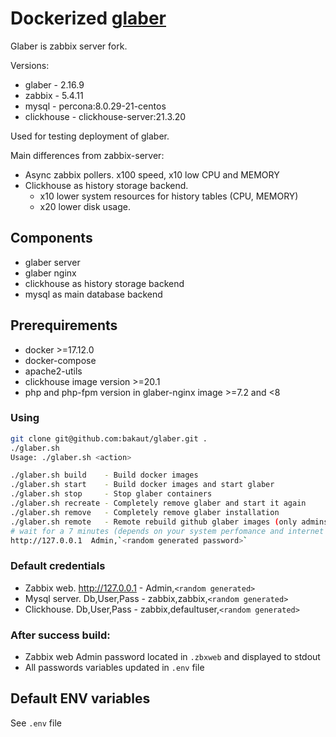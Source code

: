 # Dockerized [glaber](https://glaber.io/)

Glaber is zabbix server fork.

Versions:
- glaber     - 2.16.9
- zabbix     - 5.4.11
- mysql      - percona:8.0.29-21-centos
- clickhouse - clickhouse-server:21.3.20

Used for testing deployment of glaber. 

Main differences from zabbix-server:
- Async zabbix pollers. x100 speed, x10 low CPU and MEMORY
- Clickhouse as history storage backend. 
    - x10 lower system resources for history tables (CPU, MEMORY)
    - x20 lower disk usage.

## Components 

- glaber server
- glaber nginx
- clickhouse as history storage backend
- mysql as main database backend

## Prerequirements
- docker >=17.12.0 
- docker-compose
- apache2-utils
- clickhouse image version >=20.1
- php and php-fpm version in glaber-nginx image >=7.2 and <8

### Using
```bash
git clone git@github.com:bakaut/glaber.git .
./glaber.sh 
Usage: ./glaber.sh <action>

./glaber.sh build    - Build docker images
./glaber.sh start    - Build docker images and start glaber
./glaber.sh stop     - Stop glaber containers
./glaber.sh recreate - Completely remove glaber and start it again
./glaber.sh remove   - Completely remove glaber installation
./glaber.sh remote   - Remote rebuild github glaber images (only admins)
# wait for a 7 minutes (depends on your system perfomance and internet connection speed) and use it
http://127.0.0.1  Admin,`<random generated password>`
```

### Default credentials

- Zabbix web. http://127.0.0.1 - Admin,`<random generated>`
- Mysql server. Db,User,Pass   - zabbix,zabbix,`<random generated>`
- Clickhouse. Db,User,Pass     - zabbix,defaultuser,`<random generated>`

### After success  build:
- Zabbix web Admin password located in `.zbxweb` and displayed to stdout
- All passwords variables updated in `.env` file
## Default ENV variables

See `.env` file